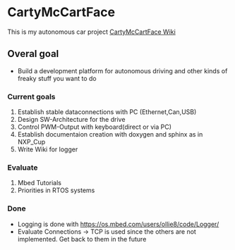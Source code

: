 # CartyMcCartFace
This is my autonomous car project
[CartyMcCartFace Wiki](https://github.com/JoeLowtech/CartyMcCartFace/wiki)

## Overal goal
* Build a development platform for autonomous driving and other kinds of freaky stuff you want to do

### Current goals
1. Establish stable dataconnections with PC (Ethernet,Can,USB)
2. Design SW-Architecture for the drive
3. Control PWM-Output with keyboard(direct or via PC)
4. Establish documentaion creation with doxygen and sphinx as in NXP_Cup
5. Write Wiki for logger

### Evaluate
1. Mbed Tutorials
2. Priorities in RTOS systems
	
### Done
* Logging is done with https://os.mbed.com/users/ollie8/code/Logger/ 
* Evaluate Connections -> TCP is used since the others are not implemented. Get back to them in the future
